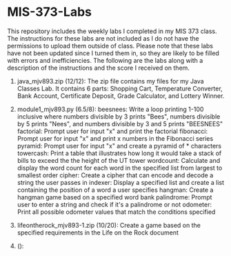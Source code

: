 # MIS-373-Labs
This repository includes the weekly labs I completed in my MIS 373 class. 
The instructions for these labs are not included as I do not have the permissions to upload them outside of class.
Please note that these labs have not been updated since I turned them in, so they are likely to be filled with errors and inefficiencies. 
The following are the labs along with a description of the instructions and the score I received on them.

1. java_mjv893.zip (12/12): 
  The zip file contains my files for my Java Classes Lab. It contains 6 parts: Shopping Cart, Temperature Converter, Bank Account,  Certificate Deposit, Grade Calculator, and Lottery Winner.

2. module1_mjv893.py (6.5/8): 
  beesnees: Write a loop printing 1-100 inclusive where numbers divisible by 3 prints "Bees", numbers divisible by 5 prints "Nees", and numbers divisible by 3 and 5 prints "BEESNEES"
  factorial: Prompt user for input "x" and print the factorial
  fibonacci: Prompt user for input "x" and print x numbers in the Fibonacci series
  pyramid: Prompt user for input "x" and create a pyramid of * characters
  towercash: Print a table that illustrates how long it would take a stack of bills to exceed the the height of the UT tower
  wordcount: Calculate and display the word count for each word in the specified list from largest to smallest order
  cipher: Create a cipher that can encode and decode a string the user passes in
  indexer: Display a specified list and create a list containing the position of a word a user specifies
  hangman: Create a hangman game based on a specified word bank
  palindrome: Prompt user to enter a string and check if it's a palindrome or not
  odometer: Print all possible odometer values that match the conditions specified
  
 3. lifeontherock_mjv893-1.zip (10/20):
  Create a game based on the specified requirements in the Life on the Rock document
 
 4. ():
 
